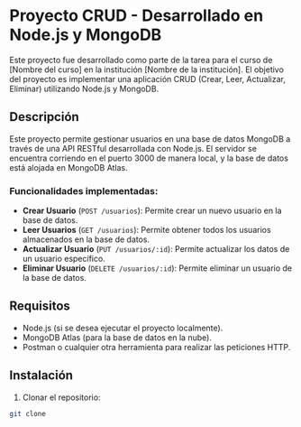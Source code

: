 # Proyecto CRUD - Desarrollado en Node.js y MongoDB

Este proyecto fue desarrollado como parte de la tarea para el curso de [Nombre del curso] en la institución [Nombre de la institución]. El objetivo del proyecto es implementar una aplicación CRUD (Crear, Leer, Actualizar, Eliminar) utilizando Node.js y MongoDB.

## Descripción

Este proyecto permite gestionar usuarios en una base de datos MongoDB a través de una API RESTful desarrollada con Node.js. El servidor se encuentra corriendo en el puerto 3000 de manera local, y la base de datos está alojada en MongoDB Atlas.

### Funcionalidades implementadas:
- **Crear Usuario** (`POST /usuarios`): Permite crear un nuevo usuario en la base de datos.
- **Leer Usuarios** (`GET /usuarios`): Permite obtener todos los usuarios almacenados en la base de datos.
- **Actualizar Usuario** (`PUT /usuarios/:id`): Permite actualizar los datos de un usuario específico.
- **Eliminar Usuario** (`DELETE /usuarios/:id`): Permite eliminar un usuario de la base de datos.

## Requisitos

- Node.js (si se desea ejecutar el proyecto localmente).
- MongoDB Atlas (para la base de datos en la nube).
- Postman o cualquier otra herramienta para realizar las peticiones HTTP.

## Instalación

1. Clonar el repositorio:

```bash
git clone 

